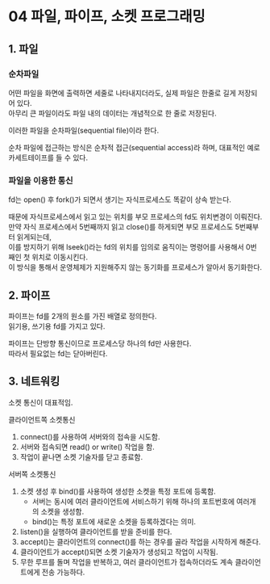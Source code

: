 # 04 파일, 파이프, 소켓 프로그래밍

## 1. 파일
### 순차파일
어떤 파일을 화면에 출력하면 세줄로 나타내지더라도, 실제 파일은 한줄로 길게 저장되어 있다.<br>
아무리 큰 파일이라도 파일 내의 데이터는 개념적으로 한 줄로 저장된다.

이러한 파일을 순차파일(sequential file)이라 한다.

순차 파일에 접근하는 방식은 순차적 접근(sequential access)라 하며, 대표적인 예로 카세트테이프를 들 수 있다.

### 파일을 이용한 통신
fd는 open() 후 fork()가 되면서 생기는 자식프로세스도 똑같이 상속 받는다.

때문에 자식프로세스에서 읽고 있는 위치를 부모 프로세스의 fd도 위치변경이 이뤄진다.<br>
만약 자식 프로세스에서 5번째까지 읽고 close()를 하게되면 부모 프로세스도 5번째부터 읽게되는데, <br>
이를 방지하기 위해 lseek()라는 fd의 위치를 임의로 움직이는 명령어를 사용해서 0번째인 첫 위치로 이동시킨다.<br>
이 방식을 통해서 운영체제가 지원해주지 않는 동기화를 프로세스가 알아서 동기화한다.

## 2. 파이프

파이프는 fd를 2개의 원소를 가진 배열로 정의한다.<br>
읽기용, 쓰기용 fd를 가지고 있다.

파이프는 단방향 통신이므로 프로세스당 하나의 fd만 사용한다.<br>
따라서 필요없는 fd는 닫아버린다. 

## 3. 네트워킹

소켓 통신이 대표적임.

클라이언트쪽 소켓통신

1. connect()를 사용하여 서버와의 접속을 시도함.
2. 서버와 접속되면 read() or write() 작업을 함.
3. 작업이 끝나면 소켓 기술자를 닫고 종료함.

서버쪽 소켓통신

1. 소켓 생성 후 bind()를 사용하여 생성한 소켓을 특정 포트에 등록함. 
   - 서버는 동시에 여러 클라이언트에 서비스하기 위해 하나의 포트번호에 여러개의 소켓을 생성함.
   - bind()는 특정 포트에 새로운 소켓을 등록하겠다는 의미.
2. listen()을 실행하여 클라이언트를 받을 준비를 한다.
3. accept()는 클라이언트의 connect()를 하는 경우를 골라 작업을 시작하게 해준다.
4. 클라이언트가 accept()되면 소켓 기술자가 생성되고 작업이 시작됨.
5. 무한 루프를 돌며 작업을 반복하고, 여러 클라이언트가 접속하더라도 계속 클라이언트에게 전송 가능하다. 
